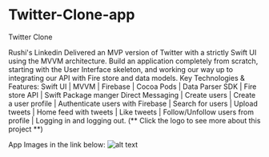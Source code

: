 # Twitter-Clone-app
Twitter Clone

 Rushi's Linkedin Delivered an MVP version of Twitter with a strictly Swift UI using the MVVM architecture. Build an application completely from scratch, starting with the User Interface skeleton, and working our way up to integrating our API with Fire store and data models.
Key Technologies & Features:
Swift UI | MVVM | Firebase | Cocoa Pods | Data Parser SDK | Fire store API | Swift Package manger Direct Messaging | Create users | Create a user profile | Authenticate users with Firebase | Search for users | Upload tweets | Home feed with tweets | Like tweets | Follow/Unfollow users from profile | Logging in and logging out.
(** Click the logo to see more about this project **)

App Images in the link below:
![alt text](https://github.com/rushi-pa/Twitter-Clone-app/blob/main/PhotosDirec.1.jpg?raw=true)
